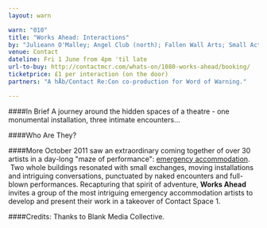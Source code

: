 ```yaml
---
layout: warn

warn: "010"
title: "Works Ahead: Interactions"
by: "Julieann O'Malley; Angel Club (north); Fallen Wall Arts; Small Acts"
venue: Contact
dateline: Fri 1 June from 4pm 'til late
url-to-buy: http://contactmcr.com/whats-on/1080-works-ahead/booking/
ticketprice: £1 per interaction (on the door)
partners: "A hÅb/Contact Re:Con co-production for Word of Warning."

---
```


####In Brief
A journey around the hidden spaces of a theatre - one monumental installation, three intimate encounters... 

####Who Are They?


####More
October 2011 saw an extraordinary coming together of over 30 artists in a day-long "maze of performance": [emergency accommodation](http://emergencymcr.org/).  Two whole buildings resonated with small exchanges, moving installations and intriguing conversations, punctuated by naked encounters and full-blown performances. Recapturing that spirit of adventure, **Works Ahead** invites a group of the most intriguing emergency accommodation artists to develop and present their work in a takeover of Contact Space 1. 

 
####Credits: 
Thanks to Blank Media Collective. 